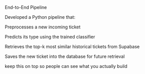 End-to-End Pipeline

Developed a Python pipeline that:

Preprocesses a new incoming ticket

Predicts its type using the trained classifier

Retrieves the top-k most similar historical tickets from Supabase

Saves the new ticket into the database for future retrieval

keep this on top so people can see what you actually build
